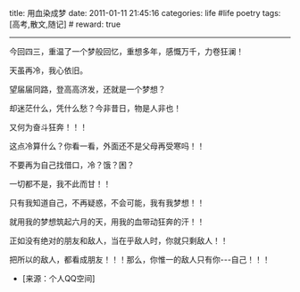 title: 用血染成梦
date: 2011-01-11 21:45:16
categories: life #life poetry
tags: [高考,散文,随记]  # <!--more-->
reward: true

---

今回四三，重温了一个梦般回忆，重想多年，感慨万千，力卷狂澜！

天虽再冷，我心依旧。

望届届同路，登高高济发，还就是一个梦想？

<!--more-->

却迷茫什么，凭什么愁？今非昔日，物是人非也！

又何为奋斗狂奔！！！

这点冷算什么？你看一看，外面还不是父母再受寒吗！！

不要再为自己找借口，冷？饿？困？

一切都不是，我不此而甘！！

只有我知道自己，不再疑惑，不会可能，我有我梦想！！

就用我的梦想筑起六月的天，用我的血带动狂奔的汗！！

正如没有绝对的朋友和敌人，当在乎敌人时，你就只剩敌人！！

把所以的敌人，都看成朋友！！！那么，你惟一的敌人只有你---自己！！！


- [来源：个人QQ空间]
